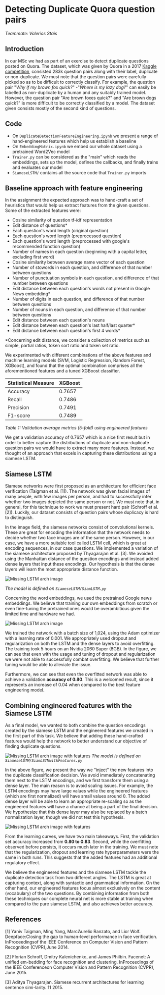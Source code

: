 # Detecting Duplicate Quora question pairs

*Teammate: Valerios Stais*

## Introduction

In our MSc we had as part of an exercise to detect duplicate questions posted 
on Quora. The dataset, which was given by Quora in a 2017 
[Kaggle competition](https://www.kaggle.com/c/quora-question-pairs/overview), consisted 
283k question pairs along with their label, duplicate or non-duplicate. We must note that 
the question pairs were carefully picked so as to be difficult to correctly classify. For 
example, the question pair "*Why if my brown fox quick?*" -"*Where is my lazy dog?*" can 
easily be labelled as non-duplicate by a human and any suitably trained model. However, 
the question pair "Are brown foxes quick?" and "Are brown dogs quick?" is more difficult 
to be correctly classified by a model. The dataset given consists mostly of the second 
kind of questions.

## Code
* On `DuplicateDetectionFeatureEngineering.ipynb` we present a range of hand-engineered features
which help us establish a baseline
* On `EmbeddingMatrix.ipynb` we embed our whole dataset using a pretrained Word2Vec model
* `Trainer.py` can be considered as the "main" which reads the embeddings, sets up the model, defines
the callbacks, and finally trains and evaluates our model
* `SiameseLSTM/` contains all the source code that `Trainer.py` imports

## Baseline approach with feature engineering

In the assignment the expected approach was to hand-craft a set of heuristics that would help us extract features from the given questions. Some of the extracted features were:
* Cosine similarity of question tf-idf representation
* Edit distance of questions*
* Each question's word length (original question)
* Each question's word length (preprocessed question)
* Each question's word length (preprocessed with google's recommended function question)
* Number of names in each question (beginning with a capital letter, excluding first word)
* Cosine similarity between average name vector of each question
* Number of stowords in each question, and difference of that number between questions
* Number of punctuation symbols in each question, and difference of that number between questions
* Edit distance between each question's words not present in Google News embedding*
* Number of digits in each question, and difference of that number between questions
* Number of nouns in each question, and difference of that number between questions
* Edit distance between each question's nouns
* Edit distance between each question's last half/last quarter*
* Edit distance between each question's first 4 words*

*Concerning edit distance, we consider a collection of metrics such as simple, partial ratios, token sort ratio and token set ratio.

We experimented with different combinations of the above features and machine learning models (SVM, Logistic Regression, Random Forest, XGBoost), and found that the optimal combination comprises all the aforementioned features and a tuned XGBoost classifier.

| Statistical Measure | XGBoost |
|---------------------|---------|
| Accuracy            | 0.7657  |
| Recall              | 0.7486  |
| Precision           | 0.7491  |
| F1-score            | 0.7489  |
*Table 1: Validation average metrics (5-fold) using engineered features*


We get a validation accuracy of 0.7657 which is a nice first result but in order to better capture the distributions of duplicate and non-duplicate question pairs we would have to extract many more features. Instead, we thought of an approach that excels in capturing these distributions using a siamese LSTM.

## Siamese LSTM
Siamese networks were first proposed as an architecture for efficient face verification (Taigman et al. [1]). The network was given facial images of many people, with few images per person, and had to successfully infer whether two images depicted the same person or not. We must note that, in general, for this technique to work we must present hard pair (Schroff et al. [2]). Luckily, our dataset consists of question pairs whose duplicacy is hard to distinguish.

In the image field, the siamese networks consist of convolutional kernels. These are great for encoding the information that the network needs to decide whether two face images are of the same person. However, in our case, we have a more suitable tool called LSTM cell, which is great at encoding sequences, in our case questions. We implemented a variation  of the siamese architecture proposed by Thyagarajan et al. [3]. We avoided using the Manhattan distance of the question encodings and instead added dense layers that input these encodings. Our hypothesis is that the dense layers will learn the most appropriate distance function.

![Missing LSTM arch image](storage/datasets/q2b/plots/lstm_dense_archtecture.png "Siamese LSTM Architecture")

*The model is defined on `SiameseLSTM/SiamLSTM.py`*

Concerning the word embeddings, we used the pretrained Google news embeddings. We believe that training our own embeddings from scratch or even fine-tuning the pretrained ones would be overambitious given the limited time and hardware we had.

![Missing LSTM arch image](storage/datasets/q2b/plots/lstm_dense_curves_500.png "Siamese LSTM training curves")

We trained the network with a batch size of 1,024, using the Adam optimizer with a learning rate of 0.001. We appropriately used dropout and regularization on both the LSTM and the dense layers to avoid overfitting. The training took 5 hours on an Nvidia 2060 Super (8GB). In the figure, we can see that even with the usage and tuning of dropout and regularization we were not able to successfully combat overfitting. We believe that further tuning would be able to alleviate the issue.

Furthermore, we can see that even the overfitted network was able to achieve a validation **accuracy of 0.80**. This is a welcomed result, since it represents an increase of 0.04 when compared to the best feature engineering model.

## Combining engineered features with the Siamese LSTM

As a final model, we wanted to both combine the question encodings created by the siamese LSTM and the engineered features we created in the first part of this task. We believe that adding these hand-crafted features would help the network to better understand our objective of finding duplicate questions.

![Missing LSTM arch image with features](storage/datasets/q2b/plots/lstm_dense_feat_arch.png "Siamese LSTM Architecture with injected features")
*The model is defined on `SiameseLSTM/SiamLSTMwithFeatures.py`*

In the above figure, we present the way we "inject" the new features into the duplicate classification decision. We avoid immediately concatenating them next to the LSTM encodings, and we first transform them using a dense layer. The main reason is to avoid scaling issues. For example, the LSTM encodings may have large values while the engineered features (which are first normalized) will have small values around 0. The added dense layer will be able to learn an appropriate re-scaling so as the engineered features will have a chance at being a part of the final decision. We hypothesize that this dense layer may also be replaced by a batch normalization layer, though we did not test this hypothesis.

![Missing LSTM arch image with features](storage/datasets/q2b/plots/lstm_dense_features_curves_500.png "Siamese LSTM with engineered features training curves")

From the learning curves, we have two main takeaways. First, the validation set accuracy increased from **0.80 to 0.83**. Second, while the overfitting observed before persists, it occurs much later in the training. We must note that the regularization, dropout and learning rate hyperparameters were the same in both runs. This suggests that the added features had an additional regulatory effect.

We believe the engineered features and the siamese LSTM tackle the duplicate detection task from two different angles. The LSTM is great at capturing context, along with syntactic and grammatical information. On the other hand, our engineered features focus almost exclusively on the content (vocabulary) of the two questions. By combining information from both these techniques our complete neural net is more stable at training when compared to the pure siamese LSTM, and also achieves better accuracy.

## References

[1] Yaniv Taigman, Ming Yang, Marc’Aurelio Ranzato, and Lior Wolf. Deepface:Closing the gap to human-level performance in face verification. InProceedingsof the IEEE Conference on Computer Vision and Pattern Recognition (CVPR),June 2014.

[2] Florian Schroff, Dmitry Kalenichenko, and James Philbin. Facenet: A unified em-bedding for face recognition and clustering. InProceedings of the IEEE Conferenceon Computer Vision and Pattern Recognition (CVPR), June 2015.

[3] Aditya Thyagarajan. Siamese recurrent architectures for learning sentence simi-larity. 11 2015.